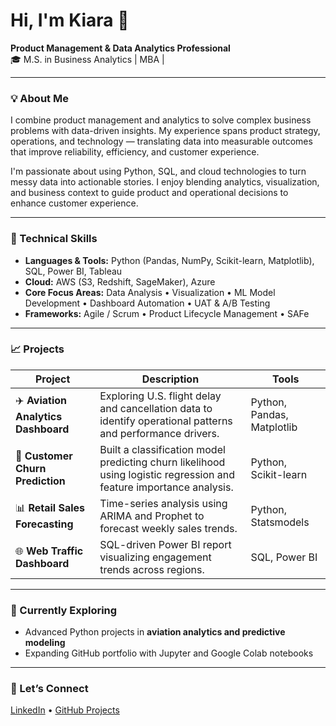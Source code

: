 # Hi, I'm Kiara 👋  

**Product Management & Data Analytics Professional**  
🎓 M.S. in Business Analytics | MBA |   

---

### 💡 About Me
I combine product management and analytics to solve complex business problems with data-driven insights. My experience spans product strategy, operations, and technology — translating data into measurable outcomes that improve reliability, efficiency, and customer experience.  

I'm passionate about using Python, SQL, and cloud technologies to turn messy data into actionable stories. I enjoy blending analytics, visualization, and business context to guide product and operational decisions to enhance customer experience.  

---

### 🧠 Technical Skills
- **Languages & Tools:** Python (Pandas, NumPy, Scikit-learn, Matplotlib), SQL, Power BI, Tableau  
- **Cloud:** AWS (S3, Redshift, SageMaker), Azure  
- **Core Focus Areas:** Data Analysis • Visualization • ML Model Development • Dashboard Automation • UAT & A/B Testing  
- **Frameworks:** Agile / Scrum • Product Lifecycle Management • SAFe

---

### 📈 Projects
| Project | Description | Tools |
|----------|--------------|-------|
| ✈️ **Aviation Analytics Dashboard** | Exploring U.S. flight delay and cancellation data to identify operational patterns and performance drivers. | Python, Pandas, Matplotlib |
| 🧮 **Customer Churn Prediction** | Built a classification model predicting churn likelihood using logistic regression and feature importance analysis. | Python, Scikit-learn |
| 📊 **Retail Sales Forecasting** | Time-series analysis using ARIMA and Prophet to forecast weekly sales trends. | Python, Statsmodels |
| 🌐 **Web Traffic Dashboard** | SQL-driven Power BI report visualizing engagement trends across regions. | SQL, Power BI |

---

### 🌱 Currently Exploring
- Advanced Python projects in **aviation analytics and predictive modeling**  
- Expanding GitHub portfolio with Jupyter and Google Colab notebooks  

---

### 🔗 Let’s Connect
[LinkedIn](https://www.linkedin.com/in/kiara-serrano) • [GitHub Projects](https://github.com/kiserran)

